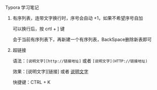 Typora 学习笔记

1. 有序列表，连带文字换行时，序号会自动 +1，如果不希望序号自加

   可以换行后，按 crtl + ] 键

   会于当前有序列表下，再新建一个有序列表，BackSpace删除新表即可

2. 超链接

   语法：`[说明文字][http://链接地址]` 或者 `[说明文字](HTTP://链接地址)`

   效果：[说明文字][链接] 或者 [说明文字](http://链接地址)

   快捷键：CTRL + K

   
